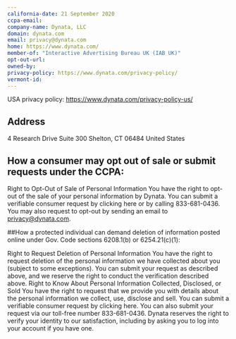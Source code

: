 ```yaml
---
california-date: 21 September 2020
ccpa-email: 
company-name: Dynata, LLC
domain: dynata.com
email: privacy@dynata.com
home: https://www.dynata.com/
member-of: "Interactive Advertising Bureau UK (IAB UK)"
opt-out-url: 
owned-by: 
privacy-policy: https://www.dynata.com/privacy-policy/
vermont-id: 
---
```


USA privacy policy: https://www.dynata.com/privacy-policy-us/

## Address

4 Research Drive
Suite 300
Shelton, CT 06484
United States

## How a consumer may opt out of sale or submit requests under the CCPA: 

Right to Opt-Out of Sale of Personal Information You have the right to opt-out of the sale of your personal information by Dynata. You can submit a verifiable consumer request by clicking here or by calling 833-681-0436. You may also request to opt-out by sending an email to privacy@dynata.com.

##How a protected individual can demand deletion of information posted online under Gov. Code sections 6208.1(b) or 6254.21(c)(1): 

Right to Request Deletion of Personal Information You have the right to request deletion of the personal information we have collected about you (subject to some exceptions). You can submit your request as described above, and we reserve the right to conduct the verification described above. Right to Know About Personal Information Collected, Disclosed, or Sold You have the right to request that we provide you with details about the personal information we collect, use, disclose and sell. You can submit a verifiable consumer request by clicking here. You can also submit your request via our toll-free number 833-681-0436. Dynata reserves the right to verify your identity to our satisfaction, including by asking you to log into your account if you have one.
